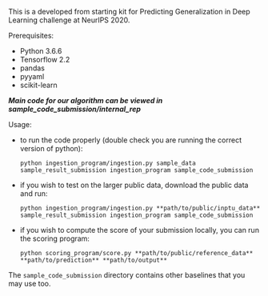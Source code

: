 This is a developed from starting kit for Predicting Generalization in Deep Learning challenge at NeurIPS 2020.

Prerequisites:
- Python 3.6.6
- Tensorflow 2.2
- pandas
- pyyaml
- scikit-learn

***Main code for our algorithm can be viewed in sample_code_submission/internal_rep***

Usage:

- to run the code properly (double check you are running the correct version of python):

  `python ingestion_program/ingestion.py sample_data sample_result_submission ingestion_program sample_code_submission`

- if you wish to test on the larger public data, download the public data and run:

  `python ingestion_program/ingestion.py **path/to/public/inptu_data** sample_result_submission ingestion_program sample_code_submission`

- if you wish to compute the score of your submission locally, you can run the scoring program:

  `python scoring_program/score.py **path/to/public/reference_data** **path/to/prediction** **path/to/output**`

The `sample_code_submission` directory contains other baselines that you may use too. 
